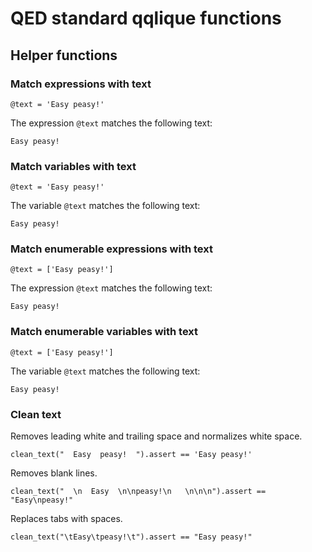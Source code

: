 # QED standard qqlique functions

## Helper functions

### Match expressions with text

    @text = 'Easy peasy!'

The expression `@text` matches the following text:

    Easy peasy!

### Match variables with text

    @text = 'Easy peasy!'

The variable `@text` matches the following text:

    Easy peasy!

### Match enumerable expressions with text

    @text = ['Easy peasy!']

The expression `@text` matches the following text:

    Easy peasy!

### Match enumerable variables with text

    @text = ['Easy peasy!']

The variable `@text` matches the following text:

    Easy peasy!

### Clean text

Removes leading white and trailing space and normalizes white space.

    clean_text("  Easy  peasy!  ").assert == 'Easy peasy!'

Removes blank lines.

    clean_text("  \n  Easy  \n\npeasy!\n   \n\n\n").assert == "Easy\npeasy!"

Replaces tabs with spaces.

    clean_text("\tEasy\tpeasy!\t").assert == "Easy peasy!"
